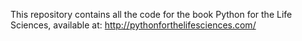 This repository contains all the code for the book Python for the Life Sciences, available at: http://pythonforthelifesciences.com/
